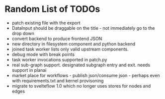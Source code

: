 # Random List of TODOs
- patch existing file with the export
- DataInput should be draggable on the title - not immediately go to the drop down
- convert backend to produce frontend JSON
- new directory in filesystem component and python backend
- joined task worker lists only valid upstream components.
- debug mode with break points
- task worker invocations supported in patch.py
- real sub-graph support. designated subgraph entry and exit. needs support in planai
- market place for workflows - publish json/consume json - perhaps even with requirements.txt and kernel provisoning
- migrate to svelteflow 1.0 which no longer uses stores for nodes and edges